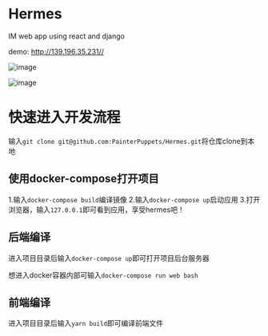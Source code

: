 # Hermes
IM web app using react and django

demo: http://139.196.35.231//

![image](https://user-images.githubusercontent.com/22258327/61016236-806aa880-a3c1-11e9-9595-5ef5aab3ea7f.png)

![image](https://user-images.githubusercontent.com/22258327/61016292-bb6cdc00-a3c1-11e9-8926-ee2c5b739eee.png)



# 快速进入开发流程
输入`git clone git@github.com:PainterPuppets/Hermes.git`将仓库clone到本地

## 使用docker-compose打开项目
1.输入`docker-compose build`编译镜像
2.输入`docker-compose up`启动应用
3.打开浏览器，输入`127.0.0.1`即可看到应用，享受hermes吧！

## 后端编译

进入项目目录后输入`docker-compose up`即可打开项目后台服务器

想进入docker容器内部可输入`docker-compose run web bash`

## 前端编译

进入项目目录后输入`yarn build`即可编译前端文件

